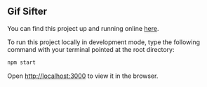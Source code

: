## Gif Sifter

You can find this project up and running online [here](https://silly-bose-4c1bf8.netlify.com/).

To run this project locally in development mode, type the following command with your terminal pointed at the root directory: 

```sh
npm start
```

Open [http://localhost:3000](http://localhost:3000) to view it in the browser.